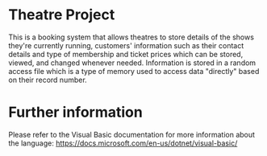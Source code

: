 # Theatre Project
This is a booking system that allows theatres to store details of the shows they're currently running, 
customers' information such as their contact details and type of membership and ticket prices 
which can be stored, viewed, and changed whenever needed. Information is stored in a random access file which is a type 
of memory used to access data "directly" based on their record number. 

# Further information
Please refer to the Visual Basic documentation for more information about the language:
https://docs.microsoft.com/en-us/dotnet/visual-basic/
